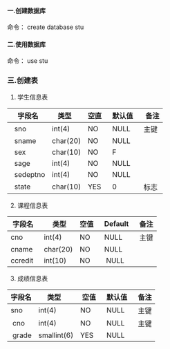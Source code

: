 #### 一.创建数据库
命令： create database stu  
#### 二.使用数据库
命令： use stu
### 三.创建表
1. 学生信息表

  字段名    | 类型     | 空直  | 默认值  |  备注         
-----------|----------|----- |---------|----------
  sno      | int(4)   | NO   | NULL    | 主键
  sname    | char(20) | NO   | NULL    |                
  sex      | char(10) | NO   | F       |                
  sage     | int(4)   | NO   | NULL    |                
  sedeptno | int(4)   | NO   | NULL    |               
  state    | char(10) | YES  |  0      | 标志               
 2. 课程信息表

 字段名   |  类型    | 空值  | Default  | 备注  
---------|----------|------|----------|---------
 cno     | int(4)   | NO   |  NULL    | 主键
 cname   | char(20) | NO   |  NULL    |        
 ccredit | int(10)  | NO   |  NULL    |             
3. 成绩信息表  

 字段名 |   类型     |  空值  |默认值  | 备注
-------|------------|-------|-------|-----------
 sno   | int(4)     | NO    | NULL  | 主键    
 cno   | int(4)     | NO    | NULL  | 主键     
 grade | smallint(6)| YES   | NULL  |      

